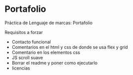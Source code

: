 # Portafolio
Práctica de Lenguaje de marcas: Portafolio




Requisitos a forzar
- Contacto funcional
- Comentarios en el html y css de donde se usa flex y grid
- Comentario en los elementos css
- JS scroll suave
- Borrar el readme y poner como ejecutarlo
- licencias  